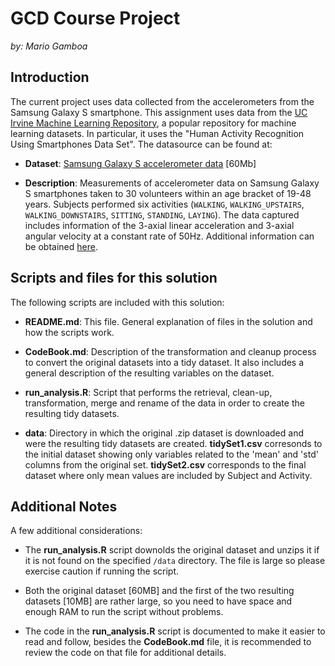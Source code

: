 GCD Course Project
==================
<i>by: Mario Gamboa</i>

## Introduction

The current project uses data collected from the accelerometers from the Samsung Galaxy S smartphone. This assignment uses data from
the <a href="http://archive.ics.uci.edu/ml/">UC Irvine Machine
Learning Repository</a>, a popular repository for machine learning
datasets. In particular, it uses the "Human Activity Recognition Using Smartphones Data Set". The datasource can be found at:


* <b>Dataset</b>: <a href="https://d396qusza40orc.cloudfront.net/getdata%2Fprojectfiles%2FUCI%20HAR%20Dataset.zip">Samsung Galaxy S accelerometer data</a> [60Mb]

* <b>Description</b>: Measurements of accelerometer data on Samsung Galaxy S smartphones taken to 30 volunteers within an age bracket of 19-48 years. Subjects performed six activities (`WALKING`, `WALKING_UPSTAIRS`, `WALKING_DOWNSTAIRS`, `SITTING`, `STANDING`, `LAYING`). The data captured includes information of the 3-axial linear acceleration and 3-axial angular velocity at a constant rate of 50Hz. Additional information can be obtained <a href="http://archive.ics.uci.edu/ml/datasets/Human+Activity+Recognition+Using+Smartphones">here</a>.



## Scripts and files for this solution

The following scripts are included with this solution: 

* <b>README.md</b>: This file. General explanation of files in the solution and how the scripts work.

* <b>CodeBook.md</b>: Description of the transformation and cleanup process to convert the original datasets into a tidy dataset. It also includes a general description of the resulting variables on the dataset. 

* <b>run_analysis.R</b>: Script that performs the retrieval, clean-up, transformation, merge and rename of the data in order to create the resulting tidy datasets.

* <b>data</b>: Directory in which the original .zip dataset is downloaded and were the resulting tidy datasets are created. <b>tidySet1.csv</b> corresonds to the initial dataset showing only variables related to the 'mean' and 'std' columns from the original set. <b>tidySet2.csv</b> corresponds to the final dataset where only mean values are included by Subject and Activity. 



## Additional Notes

A few additional considerations: 

* The <b>run_analysis.R</b> script downolds the original dataset and unzips it if it is not found on the specified `/data` directory. The file is large so please exercise caution if running the script.

* Both the original dataset [60MB] and the first of the two resulting datasets [10MB] are rather large, so you need to have space and enough RAM to run the script without problems.

* The code in the <b>run_analysis.R</b> script is documented to make it easier to read and follow, besides the <b>CodeBook.md</b> file, it is recommended to review the code on that file for additional details.

